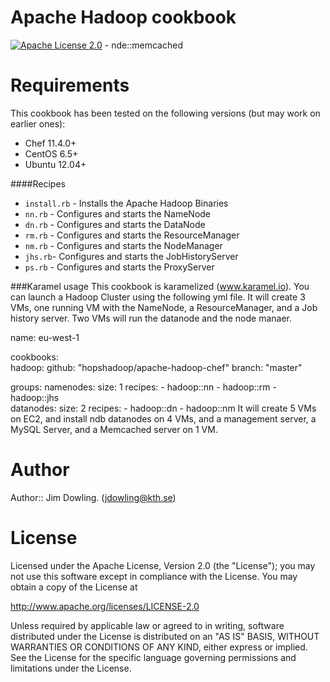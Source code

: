 # Apache Hadoop cookbook

[![Apache License 2.0](http://img.shields.io/badge/license-apache%202.0-green.svg)](http://opensource.org/licenses/Apache-2.0)
        - nde::memcached

# Requirements

This cookbook has been tested on the following versions (but may work on earlier ones):

* Chef 11.4.0+
* CentOS 6.5+
* Ubuntu 12.04+


####Recipes

* `install.rb` - Installs the Apache Hadoop Binaries
* `nn.rb` - Configures and starts the NameNode
* `dn.rb` - Configures and starts the DataNode
* `rm.rb` - Configures and starts the ResourceManager
* `nm.rb` - Configures and starts the NodeManager
* `jhs.rb`- Configures and starts the JobHistoryServer
* `ps.rb` - Configures and starts the ProxyServer


###Karamel usage
This cookbook is karamelized (www.karamel.io).  You can launch a Hadoop Cluster using the following yml file. 
It will create 3 VMs, one running VM with the NameNode, a ResourceManager, and a Job history server. Two VMs will run the datanode and the node manaer.

name: eu-west-1

cookbooks:                                                                      
  hadoop: 
    github: "hopshadoop/apache-hadoop-chef"
    branch: "master"
    
groups: 
  namenodes:
    size: 1
    recipes: 
        - hadoop::nn
        - hadoop::rm
        - hadoop::jhs                                                            
  datanodes:
    size: 2
    recipes: 
        - hadoop::dn
        - hadoop::nm
It will create 5 VMs on EC2, and install ndb datanodes on 4 VMs, and a management server, a MySQL Server, and a Memcached server on 1 VM.



# Author

Author:: Jim Dowling. (<jdowling@kth.se>)

# License

Licensed under the Apache License, Version 2.0 (the "License"); you may not use this software except in compliance with the License. You may obtain a copy of the License at

http://www.apache.org/licenses/LICENSE-2.0

Unless required by applicable law or agreed to in writing, software distributed under the License is distributed on an "AS IS" BASIS, WITHOUT WARRANTIES OR CONDITIONS OF ANY KIND, either express or implied. See the License for the specific language governing permissions and limitations under the License.
